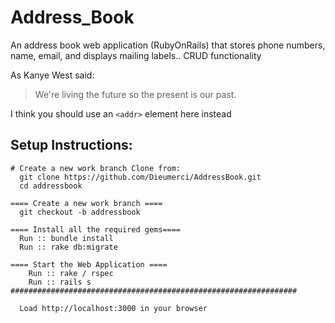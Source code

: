 # Address_Book
An address book web application (RubyOnRails) that stores phone numbers, name, email, and displays mailing labels.. CRUD functionality

As Kanye West said:

> We're living the future so
> the present is our past.

I think you should use an
`<addr>` element here instead

## Setup Instructions:

```
# Create a new work branch Clone from:
  git clone https://github.com/Dieumerci/AddressBook.git
  cd addressbook
  
==== Create a new work branch ====
  git checkout -b addressbook
  
==== Install all the required gems====
  Run :: bundle install         
  Run :: rake db:migrate

==== Start the Web Application ====
    Run :: rake / rspec            
    Run :: rails s    
################################################################  
  
  Load http://localhost:3000 in your browser
```

